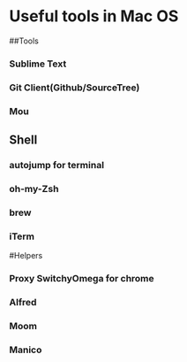 Useful tools in Mac OS
========

##Tools
### Sublime Text

### Git Client(Github/SourceTree)

### Mou


## Shell
### autojump for terminal

### oh-my-Zsh

### brew

### iTerm



#Helpers


### Proxy SwitchyOmega for chrome
### Alfred
### Moom
### Manico
